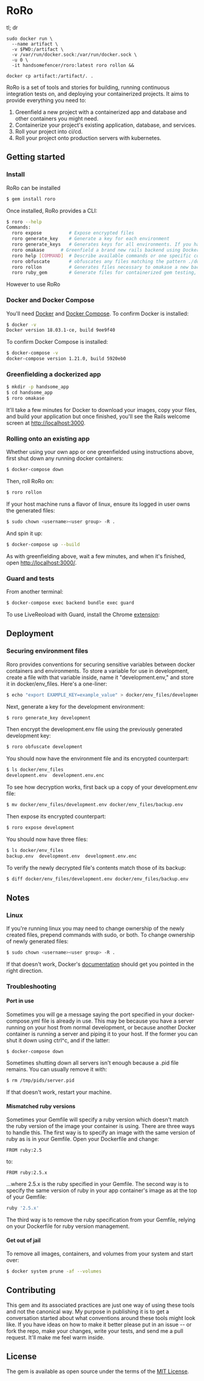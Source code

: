 # RoRo

tl; dr 

```shell
sudo docker run \
  --name artifact \
  -v $PWD:/artifact \
  -v /var/run/docker.sock:/var/run/docker.sock \
  -u 0 \
  -it handsomefencer/roro:latest roro rollon &&

docker cp artifact:/artifact/. .

```

RoRo is a set of tools and stories for building, running continuous integration tests on, and deploying your containerized projects. It aims to provide everything you need to:

1. Greenfield a new project with a containerized app and database and other containers you might need.
2. Containerize your project's existing application, database, and services.
3. Roll your project into ci/cd.
4. Roll your project onto production servers with kubernetes.

## Getting started

### Install

RoRo can be installed
```bash
$ gem install roro
```

Once installed, RoRo provides a CLI:

```bash
$ roro --help
Commands:
  roro expose          # Expose encrypted files
  roro generate_key    # Generate a key for each environment
  roro generate_keys   # Generates keys for all environments. If you have .en...
  roro omakase      # Greenfield a brand new rails backend using Docker's inst...
  roro help [COMMAND]  # Describe available commands or one specific command
  roro obfuscate       # obfuscates any files matching the pattern ./docker/*...
  roro rollon          # Generates files necessary to omakase a new backend wi...
  roro ruby_gem        # Generate files for containerized gem testing, Circle...
```

However to use RoRo


### Docker and Docker Compose 

You'll need [Docker](https://docs.docker.com/install/) and [Docker Compose](https://docs.docker.com/compose/install/). To confirm Docker is installed:

```bash
$ docker -v
Docker version 18.03.1-ce, build 9ee9f40
```

To confirm Docker Compose is installed:

```bash
$ docker-compose -v
docker-compose version 1.21.0, build 5920eb0
```

### Greenfielding a dockerized app

```bash
$ mkdir -p handsome_app
$ cd handsome_app
$ roro omakase
```

It'll take a few minutes for Docker to download your images, copy your files, and build your application but once finished, you'll see the Rails welcome screen at [http://localhost:3000](http://localhost:3000/). 

### Rolling onto an existing app

Whether using your own app or one greenfielded using instructions above, first shut down any running docker containers: 

```bash
$ docker-compose down
```

Then, roll RoRo on:

```bash
$ roro rollon
```

If your host machine runs a flavor of linux, ensure its logged in user owns the generated files:

```bash
$ sudo chown <username><user group> -R .
```

And spin it up:

```bash
$ docker-compose up --build
``` 

As with greenfielding above, wait a few minutes, and when it's finished, open [http://localhost:3000/](http://localhost:3000/). 


### Guard and tests

From another terminal: 

```bash
$ docker-compose exec backend bundle exec guard
```

To use LiveReoload with Guard, install the Chrome [extension](https://chrome.google.com/webstore/detail/livereload/jnihajbhpnppcggbcgedagnkighmdlei?hl=en):


## Deployment 

### Securing environment files 

Roro provides conventions for securing sensitive variables between docker containers and environments. To store a variable for use in development, create a file with that variable inside, name it "development.env," and store it in docker/env_files. Here's a one-liner:

```bash 
$ echo "export EXAMPLE_KEY=example_value" > docker/env_files/development.env
```

Next, generate a key for the development environment:

```bash 
$ roro generate_key development
```

Then encrypt the development.env file using the previously generated development key:

```bash 
$ roro obfuscate development
```

You should now have the environment file and its encrypted counterpart: 

```bash 
$ ls docker/env_files
development.env  development.env.enc
```

To see how decryption works, first back up a copy of your development.env file:

```bash 
$ mv docker/env_files/development.env docker/env_files/backup.env
```

Then expose its encrypted counterpart:

```bash 
$ roro expose development
```

You should now have three files:

```bash 
$ ls docker/env_files
backup.env  development.env  development.env.enc 
```

To verify the newly decrypted file's contents match those of its backup:

```bash 
$ diff docker/env_files/development.env docker/env_files/backup.env 
```

## Notes 

### Linux

If you're running linux you may need to change ownership of the newly created files, prepend commands with sudo, or both. To change ownership of newly generated files:

```bash
$ sudo chown <username><user group> -R .
```

If that doesn't work, Docker's [documentation](https://docs.docker.com/install/linux/linux-postinstall/#manage-docker-as-a-non-root-user) should get you pointed in the right direction.

### Troubleshooting 

#### Port in use 

Sometimes you will ge a message saying the port specified in your docker-compose.yml file is already in use. This may be because you have a server running on your host from normal development, or because another Docker container is running a server and piping it to your host. If the former you can shut it down using ctrl^c, and if the latter:

```
$ docker-compose down 
``` 

Sometimes shutting down all servers isn't enough because a .pid file remains. You can usually remove it with: 

```bash
$ rm /tmp/pids/server.pid
```

If that doesn't work, restart your machine.

#### Mismatched ruby versions 

Sometimes your Gemfile will specify a ruby version which doesn't match the ruby version of the image your container is using. There are three ways to handle this. The first way is to specify an image with the same version of ruby as is in your Gemfile. Open your Dockerfile and change:

```
FROM ruby:2.5
```
to:
```
FROM ruby:2.5.x
```
...where 2.5.x is the ruby specified in your Gemfile. The second way is to specify the same version of ruby in your app container's image as at the top of your Gemfile:

```ruby 
ruby '2.5.x'
``` 

The third way is to remove the ruby specification from your Gemfile, relying on your Dockerfile for ruby version management.

#### Get out of jail

To remove all images, containers, and volumes from your system and start over:

```bash
$ docker system prune -af --volumes
```

## Contributing

This gem and its associated practices are just one way of using these tools and not the canonical way. My purpose in publishing it is to get a conversation started about what conventions around these tools might look like. If you have ideas on how to make it better please put in an issue -- or fork the repo, make your changes, write your tests, and send me a pull request. It'll make me feel warm inside.    

## License
The gem is available as open source under the terms of the [MIT License](https://opensource.org/licenses/MIT).

